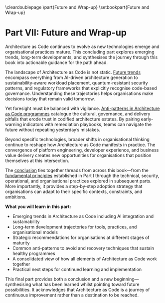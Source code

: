 \cleardoublepage
\part{Future and Wrap-up}
\setbookpart{Future and Wrap-up}

# Part VII: Future and Wrap-up

Architecture as Code continues to evolve as new technologies emerge and organisational practices mature. This concluding part explores emerging trends, long-term developments, and synthesises the journey through this book into actionable guidance for the path ahead.

The landscape of Architecture as Code is not static. [Future trends](25_future_trends_development.md) encompass everything from AI-driven architecture generation to sustainability-aware workload placement, quantum-resistant security patterns, and regulatory frameworks that explicitly recognise code-based governance. Understanding these trajectories helps organisations make decisions today that remain valid tomorrow.

Yet foresight must be balanced with vigilance. [Anti-patterns in Architecture as Code programmes](26_aac_anti_patterns.md) catalogue the cultural, governance, and delivery pitfalls that erode trust in codified architecture estates. By pairing early-warning indicators with remediation playbooks, teams can navigate the future without repeating yesterday’s mistakes.

Beyond specific technologies, broader shifts in organisational thinking continue to reshape how Architecture as Code manifests in practice. The convergence of platform engineering, developer experience, and business value delivery creates new opportunities for organisations that position themselves at this intersection.

The [conclusion](27_conclusion.md) ties together threads from across this book—from the [fundamental principles](02_fundamental_principles.md) established in Part I through the technical, security, operational, and organisational practices explored in subsequent parts. More importantly, it provides a step-by-step adoption strategy that organisations can adapt to their specific contexts, constraints, and ambitions.

**What you will learn in this part:**

- Emerging trends in Architecture as Code including AI integration and sustainability
- Long-term development trajectories for tools, practices, and organisational models
- Strategic recommendations for organisations at different stages of maturity
- Common anti-patterns to avoid and recovery techniques that sustain healthy programmes
- A consolidated view of how all elements of Architecture as Code work together
- Practical next steps for continued learning and implementation

This final part provides both a conclusion and a new beginning—synthesising what has been learned whilst pointing toward future possibilities. It acknowledges that Architecture as Code is a journey of continuous improvement rather than a destination to be reached.
